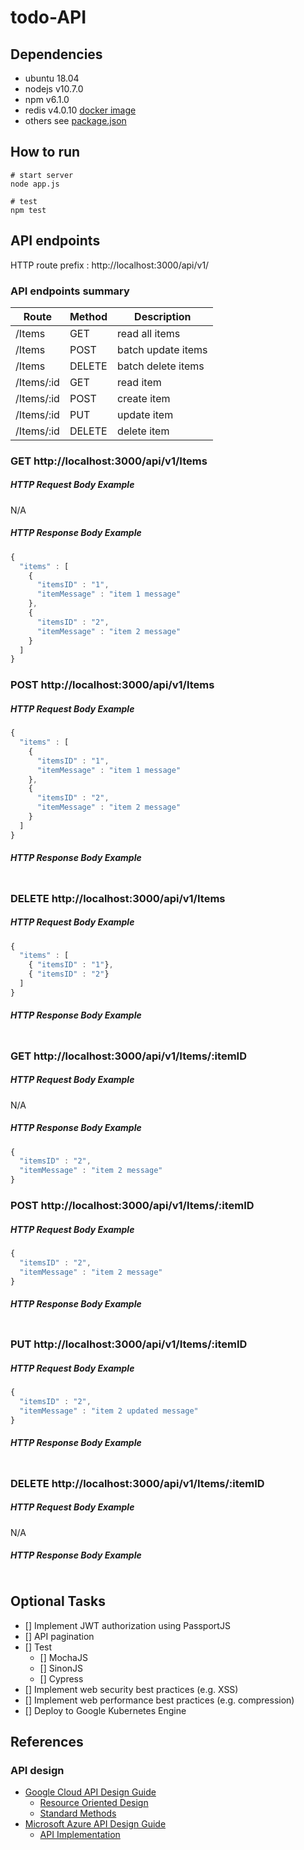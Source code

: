 # todo-API

## Dependencies
* ubuntu 18.04
* nodejs v10.7.0
* npm v6.1.0
* redis v4.0.10 [docker image](https://hub.docker.com/_/redis/)
* others see [package.json](https://github.com/bcko/todo-API/blob/master/package.json)

## How to run
```
# start server
node app.js

# test
npm test
```

## API endpoints

HTTP route prefix : http://localhost:3000/api/v1/

### API endpoints summary
Route      | Method | Description
-----------|--------|--------------------
/Items     | GET    | read all items
/Items     | POST   | batch update items
/Items     | DELETE | batch delete items
/Items/:id | GET    | read item
/Items/:id | POST   | create item
/Items/:id | PUT    | update item
/Items/:id | DELETE | delete item

### GET http://localhost:3000/api/v1/Items

##### HTTP Request Body Example
N/A

##### HTTP Response Body Example
```javascript
{
  "items" : [
    { 
      "itemsID" : "1",
      "itemMessage" : "item 1 message"
    },
    {
      "itemsID" : "2",
      "itemMessage" : "item 2 message"
    }
  ]
}
```

### POST http://localhost:3000/api/v1/Items
##### HTTP Request Body Example

```javascript 
{
  "items" : [
    { 
      "itemsID" : "1",
      "itemMessage" : "item 1 message"
    },
    {
      "itemsID" : "2",
      "itemMessage" : "item 2 message"
    }
  ]
}

```

##### HTTP Response Body Example
```javascript


```

### DELETE http://localhost:3000/api/v1/Items
##### HTTP Request Body Example

```javascript 
{
  "items" : [
    { "itemsID" : "1"},
    { "itemsID" : "2"}
  ]
}
```


##### HTTP Response Body Example
```javascript

```

### GET http://localhost:3000/api/v1/Items/:itemID
##### HTTP Request Body Example
N/A

##### HTTP Response Body Example
```javascript
{
  "itemsID" : "2",
  "itemMessage" : "item 2 message"
}
```

### POST http://localhost:3000/api/v1/Items/:itemID
##### HTTP Request Body Example
```javascript 
{
  "itemsID" : "2",
  "itemMessage" : "item 2 message"
}
```

##### HTTP Response Body Example
```javascript


```

### PUT http://localhost:3000/api/v1/Items/:itemID
##### HTTP Request Body Example
```javascript 
{
  "itemsID" : "2",
  "itemMessage" : "item 2 updated message"
}
```

##### HTTP Response Body Example
```javascript


```
### DELETE http://localhost:3000/api/v1/Items/:itemID
##### HTTP Request Body Example
N/A

##### HTTP Response Body Example
```javascript


```

## Optional Tasks
- [] Implement JWT authorization using PassportJS
- [] API pagination
- [] Test
  - [] MochaJS
  - [] SinonJS
  - [] Cypress
- [] Implement web security best practices (e.g. XSS)
- [] Implement web performance best practices (e.g. compression) 
- [] Deploy to Google Kubernetes Engine


## References
### API design
* [Google Cloud API Design Guide](https://cloud.google.com/apis/design/)
  * [Resource Oriented Design](https://cloud.google.com/apis/design/resources)
  * [Standard Methods](https://cloud.google.com/apis/design/standard_methods)
* [Microsoft Azure API Design Guide](https://docs.microsoft.com/en-us/azure/architecture/best-practices/api-design)
  * [API Implementation](https://docs.microsoft.com/en-us/azure/architecture/best-practices/api-implementation)
